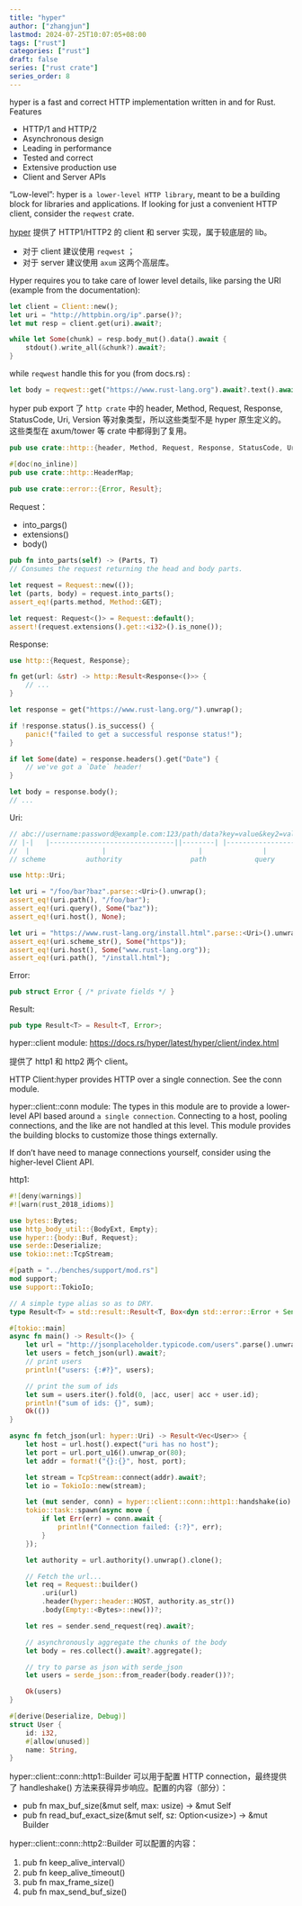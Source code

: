 ```yaml
---
title: "hyper"
author: ["zhangjun"]
lastmod: 2024-07-25T10:07:05+08:00
tags: ["rust"]
categories: ["rust"]
draft: false
series: ["rust crate"]
series_order: 8
---
```


hyper is a fast and correct HTTP implementation written in and for Rust. Features

-   HTTP/1 and HTTP/2
-   Asynchronous design
-   Leading in performance
-   Tested and correct
-   Extensive production use
-   Client and Server APIs

“Low-level”: hyper is `a lower-level HTTP library`, meant to be a building block for libraries and
applications. If looking for just a convenient HTTP client, consider the `reqwest` crate.

[hyper](https://docs.rs/hyper/latest/hyper/) 提供了 HTTP1/HTTP2 的 client 和 server 实现，属于较底层的 lib。

-   对于 client 建议使用 `reqwest` ；
-   对于 server 建议使用 `axum` 这两个高层库。

Hyper requires you to take care of lower level details, like parsing the URI (example from the
documentation):

```rust
let client = Client::new();
let uri = "http://httpbin.org/ip".parse()?;
let mut resp = client.get(uri).await?;

while let Some(chunk) = resp.body_mut().data().await {
    stdout().write_all(&chunk?).await?;
}
```

while `reqwest` handle this for you (from docs.rs) :

```rust
let body = reqwest::get("https://www.rust-lang.org").await?.text().await?;
```

hyper pub export 了 `http crate` 中的 header, Method, Request, Response, StatusCode, Uri, Version 等对象类型，所以这些类型不是 hyper 原生定义的。这些类型在 axum/tower 等 crate 中都得到了复用。

```rust
pub use crate::http::{header, Method, Request, Response, StatusCode, Uri, Version};

#[doc(no_inline)]
pub use crate::http::HeaderMap;

pub use crate::error::{Error, Result};
```

Request：

-   into_pargs()
-   extensions()
-   body()

<!--listend-->

```rust
pub fn into_parts(self) -> (Parts, T)
// Consumes the request returning the head and body parts.

let request = Request::new(());
let (parts, body) = request.into_parts();
assert_eq!(parts.method, Method::GET);

let request: Request<()> = Request::default();
assert!(request.extensions().get::<i32>().is_none());
```

Response:

```rust
use http::{Request, Response};

fn get(url: &str) -> http::Result<Response<()>> {
    // ...
}

let response = get("https://www.rust-lang.org/").unwrap();

if !response.status().is_success() {
    panic!("failed to get a successful response status!");
}

if let Some(date) = response.headers().get("Date") {
    // we've got a `Date` header!
}

let body = response.body();
// ...
```

Uri:

```rust
// abc://username:password@example.com:123/path/data?key=value&key2=value2#fragid1
// |-|   |-------------------------------||--------| |-------------------| |-----|
//  |                  |                       |               |              |
// scheme          authority                 path            query         fragment

use http::Uri;

let uri = "/foo/bar?baz".parse::<Uri>().unwrap();
assert_eq!(uri.path(), "/foo/bar");
assert_eq!(uri.query(), Some("baz"));
assert_eq!(uri.host(), None);

let uri = "https://www.rust-lang.org/install.html".parse::<Uri>().unwrap();
assert_eq!(uri.scheme_str(), Some("https"));
assert_eq!(uri.host(), Some("www.rust-lang.org"));
assert_eq!(uri.path(), "/install.html");
```

Error:

```rust
pub struct Error { /* private fields */ }
```

Result:

```rust
pub type Result<T> = Result<T, Error>;
```

hyper::client module: <https://docs.rs/hyper/latest/hyper/client/index.html>

提供了 http1 和 http2 两个 client。

HTTP Client:hyper provides HTTP over a single connection. See the conn module.

hyper::client::conn module: The types in this module are to provide a lower-level API based around
`a single connection`. Connecting to a host, pooling connections, and the like are not handled at
this level. This module provides the building blocks to customize those things externally.

If don’t have need to manage connections yourself, consider using the higher-level Client API.

http1:

```rust
#![deny(warnings)]
#![warn(rust_2018_idioms)]

use bytes::Bytes;
use http_body_util::{BodyExt, Empty};
use hyper::{body::Buf, Request};
use serde::Deserialize;
use tokio::net::TcpStream;

#[path = "../benches/support/mod.rs"]
mod support;
use support::TokioIo;

// A simple type alias so as to DRY.
type Result<T> = std::result::Result<T, Box<dyn std::error::Error + Send + Sync>>;

#[tokio::main]
async fn main() -> Result<()> {
    let url = "http://jsonplaceholder.typicode.com/users".parse().unwrap();
    let users = fetch_json(url).await?;
    // print users
    println!("users: {:#?}", users);

    // print the sum of ids
    let sum = users.iter().fold(0, |acc, user| acc + user.id);
    println!("sum of ids: {}", sum);
    Ok(())
}

async fn fetch_json(url: hyper::Uri) -> Result<Vec<User>> {
    let host = url.host().expect("uri has no host");
    let port = url.port_u16().unwrap_or(80);
    let addr = format!("{}:{}", host, port);

    let stream = TcpStream::connect(addr).await?;
    let io = TokioIo::new(stream);

    let (mut sender, conn) = hyper::client::conn::http1::handshake(io).await?;
    tokio::task::spawn(async move {
        if let Err(err) = conn.await {
            println!("Connection failed: {:?}", err);
        }
    });

    let authority = url.authority().unwrap().clone();

    // Fetch the url...
    let req = Request::builder()
        .uri(url)
        .header(hyper::header::HOST, authority.as_str())
        .body(Empty::<Bytes>::new())?;

    let res = sender.send_request(req).await?;

    // asynchronously aggregate the chunks of the body
    let body = res.collect().await?.aggregate();

    // try to parse as json with serde_json
    let users = serde_json::from_reader(body.reader())?;

    Ok(users)
}

#[derive(Deserialize, Debug)]
struct User {
    id: i32,
    #[allow(unused)]
    name: String,
}
```

hyper::client::conn::http1::Builder 可以用于配置 HTTP connection，最终提供了 handleshake() 方法来获得异步响应。配置的内容（部分）：

-   pub fn max_buf_size(&amp;mut self, max: usize) -&gt; &amp;mut Self
-   pub fn read_buf_exact_size(&amp;mut self, sz: Option&lt;usize&gt;) -&gt; &amp;mut Builder

hyper::client::conn::http2::Builder 可以配置的内容：

1.  pub fn keep_alive_interval(）
2.  pub fn keep_alive_timeout()
3.  pub fn max_frame_size()
4.  pub fn max_send_buf_size()
